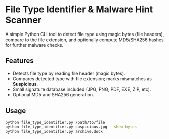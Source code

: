 # File Type Identifier & Malware Hint Scanner

A simple Python CLI tool to detect file type using magic bytes (file headers), compare to the file extension, and optionally compute MD5/SHA256 hashes for further malware checks.

## Features
- Detects file type by reading file header (magic bytes).
- Compares detected type with file extension; marks mismatches as **Suspicious**.
- Small signature database included (JPG, PNG, PDF, EXE, ZIP, etc).
- Optional MD5 and SHA256 generation.

## Usage
```bash
python file_type_identifier.py /path/to/file
python file_type_identifier.py suspicious.jpg --show-bytes
python file_type_identifier.py archive.docx

